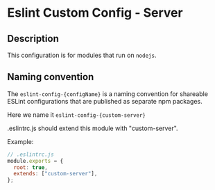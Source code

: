 # Eslint Custom Config - Server

## Description

This configuration is for modules that run on `nodejs`.

## Naming convention

The `eslint-config-{configName}` is a naming convention for shareable ESLint configurations that are published as separate npm packages.

Here we name it `eslint-config-{custom-server}`

.eslintrc.js should extend this module with "custom-server".

Example:

```javascript
// .eslintrc.js
module.exports = {
  root: true,
  extends: ["custom-server"],
};
```

